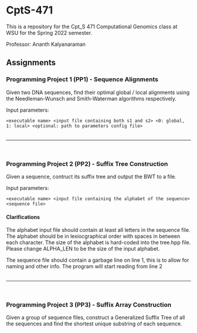 # CptS-471

This is a repository for the Cpt_S 471 Computational Genomics class at WSU for the Spring 2022 semester. 

Professor: Ananth Kalyanaraman

## Assignments

### Programming Project 1 (PP1) - Sequence Alignments

Given two DNA sequences, find their optimal global / local alignments using the Needleman-Wunsch and Smith-Waterman algorithms respectively.

Input parameters: 

`<executable name> <input file containing both s1 and s2> <0: global, 1: local> <optional: path to parameters config file>`
<br><br>
___
<br>

### Programming Project 2 (PP2) - Suffix Tree Construction

Given a sequence, contruct its suffix tree and output the BWT to a file.

Input parameters: 

`<executable name> <input file containing the alphabet of the sequence> <sequence file>`

#### Clarifications

The alphabet input file should contain at least all letters in the sequence file. The alphabet should be in lexiocgraphical order with spaces in between each character. The size of the alphabet is hard-coded into the tree.hpp file. Please change ALPHA_LEN to be the size of the input alphabet.

The sequence file should contain a garbage line on line 1, this is to allow for naming and other info. The program will start reading from line 2
</br></br>
___
</br>

### Programming Project 3 (PP3) - Suffix Array Construction
Given a group of sequence files, construct a Generalized Suffix Tree of all the sequences and find the shortest
unique substring of each sequence.